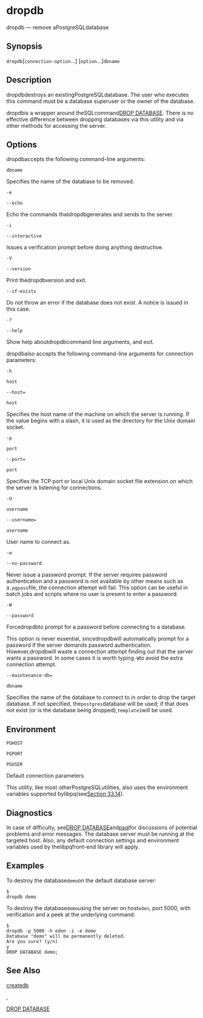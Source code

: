 # dropdb

dropdb — remove aPostgreSQLdatabase

## Synopsis

`dropdb`\[`connection-option`...] \[`option`...]`dbname`

## Description

dropdbdestroys an existingPostgreSQLdatabase. The user who executes this command must be a database superuser or the owner of the database.

dropdbis a wrapper around theSQLcommand[DROP DATABASE](https://www.postgresql.org/docs/10/static/sql-dropdatabase.html). There is no effective difference between dropping databases via this utility and via other methods for accessing the server.

## Options

dropdbaccepts the following command-line arguments:

`dbname`

Specifies the name of the database to be removed.

`-e`

`--echo`

Echo the commands thatdropdbgenerates and sends to the server.

`-i`

`--interactive`

Issues a verification prompt before doing anything destructive.

`-V`

`--version`

Print thedropdbversion and exit.

`--if-exists`

Do not throw an error if the database does not exist. A notice is issued in this case.

`-?`

`--help`

Show help aboutdropdbcommand line arguments, and exit.

dropdbalso accepts the following command-line arguments for connection parameters:

`-h`

`host`

`--host=`

`host`

Specifies the host name of the machine on which the server is running. If the value begins with a slash, it is used as the directory for the Unix domain socket.

`-p`

`port`

`--port=`

`port`

Specifies the TCP port or local Unix domain socket file extension on which the server is listening for connections.

`-U`

`username`

`--username=`

`username`

User name to connect as.

`-w`

`--no-password`

Never issue a password prompt. If the server requires password authentication and a password is not available by other means such as a`.pgpass`file, the connection attempt will fail. This option can be useful in batch jobs and scripts where no user is present to enter a password.

`-W`

`--password`

Forcedropdbto prompt for a password before connecting to a database.

This option is never essential, sincedropdbwill automatically prompt for a password if the server demands password authentication. However,dropdbwill waste a connection attempt finding out that the server wants a password. In some cases it is worth typing`-W`to avoid the extra connection attempt.

`--maintenance-db=`

`dbname`

Specifies the name of the database to connect to in order to drop the target database. If not specified, the`postgres`database will be used; if that does not exist (or is the database being dropped),`template1`will be used.

## Environment

`PGHOST`

`PGPORT`

`PGUSER`

Default connection parameters

This utility, like most otherPostgreSQLutilities, also uses the environment variables supported bylibpq(see[Section 33.14](https://www.postgresql.org/docs/10/static/libpq-envars.html)).

## Diagnostics

In case of difficulty, see[DROP DATABASE](https://www.postgresql.org/docs/10/static/sql-dropdatabase.html)and[psql](https://www.postgresql.org/docs/10/static/app-psql.html)for discussions of potential problems and error messages. The database server must be running at the targeted host. Also, any default connection settings and environment variables used by thelibpqfront-end library will apply.

## Examples

To destroy the database`demo`on the default database server:

```
$ 
dropdb demo
```

To destroy the database`demo`using the server on host`eden`, port 5000, with verification and a peek at the underlying command:

```
$ 
dropdb -p 5000 -h eden -i -e demo
Database "demo" will be permanently deleted.
Are you sure? (y/n) 
y
DROP DATABASE demo;
```

## See Also

[createdb](https://www.postgresql.org/docs/10/static/app-createdb.html)

,

[DROP DATABASE](https://www.postgresql.org/docs/10/static/sql-dropdatabase.html)
